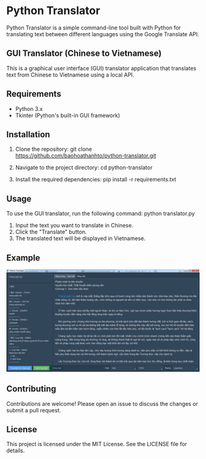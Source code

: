 # Python Translator

Python Translator is a simple command-line tool built with Python for translating text between different languages using the Google Translate API.

## GUI Translator (Chinese to Vietnamese)

This is a graphical user interface (GUI) translator application that translates text from Chinese to Vietnamese using a local API.

## Requirements

- Python 3.x
- Tkinter (Python's built-in GUI framework)

## Installation

1. Clone the repository:
   git clone https://github.com/baohoathanhto/python-translator.git

2. Navigate to the project directory:
   cd python-translator

3. Install the required dependencies:
   pip install -r requirements.txt

## Usage

To use the GUI translator, run the following command:
   python translator.py

1. Input the text you want to translate in Chinese.
2. Click the "Translate" button.
3. The translated text will be displayed in Vietnamese.

## Example

![GUI Translator Screenshot](screenshot.png)

## Contributing

Contributions are welcome! Please open an issue to discuss the changes or submit a pull request.

## License

This project is licensed under the MIT License. See the LICENSE file for details.
